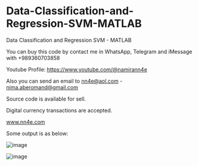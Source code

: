 # Data-Classification-and-Regression-SVM-MATLAB
Data Classification and Regression SVM - MATLAB

You can buy this code by contact me in WhatsApp, Telegram and iMessage with +989360703858

Youtube Profile: https://www.youtube.com/@namirann4e

Also you can send an email to nn4e@aol.com - nima.aberomand@gmail.com

Source code is available for sell.

Digital currency transactions are accepted.

www.nn4e.com

Some output is as below:

![image](https://github.com/user-attachments/assets/f0d31092-4578-4763-9d27-a26699997a23)

![image](https://github.com/user-attachments/assets/6fdc2f8d-2802-4ae8-b8e3-6081ac5dd0e9)

